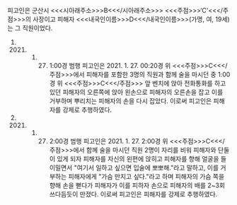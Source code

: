 피고인은 군산시 <<<시아래주소>>>B<<</시아래주소>>> <<<주점>>>‘C'<<</주점>>>의 사장이고 피해자 <<<내국인이름>>>D<<</내국인이름>>>(가명, 여, 19세)는 그 직원이었다.
1. 2021. 1. 27. 1:00경 범행
피고인은 2021. 1. 27. 00:20경 위 <<<주점>>>C<<</주점>>>에서 피해자를 포함한 3명의 직원과 함께 술을 마시던 중 1:00경 위 <<<주점>>>C<<</주점>>> 앞 벤치에 앉아 전화통화를 하고 있던 피해자의 오른쪽에 앉아 왼손으로 피해자의 오른손을 잡고 이를 거부하며 뿌리치는 피해자의 손을 다시 잡았다. 이로써 피고인은 피해자를 강제로 추행하였다.
2. 2021. 1. 27. 2:00경 범행
피고인은 2021. 1. 27. 2:00경 위 <<<주점>>>C<<</주점>>>에서 함께 술을 마시던 직원 2명이 자리를 비워 피해자와 단둘이 있게 되자 피해자를 자신의 왼편에 앉히고 피해자를 향해 얼굴을 들이밀면서 "여기서 일하고 싶으면 입술에 뽀뽀해."라고 말하고, 이를 거부하는 피해자에게 "가슴 만지고 싶다."라고 하며 피해자의 가슴 쪽을 향해 손을 뻗다가 피해자가 이를 피하자 손으로 피해자의 배를 2~3회 쓰다듬듯이 만졌다. 이로써 피고인은 피해자를 강제로 추행하였다.